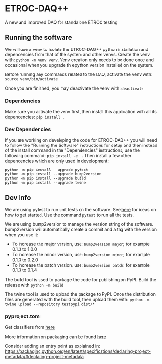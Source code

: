 # ETROC-DAQ++
A new and improved DAQ for standalone ETROC testing

## Running the software

We will use a venv to isolate the ETROC-DAQ++ python installation and dependencies from that of the system and other venvs. Create the venv with: `python -m venv venv`. Venv creation only needs to be done once and occasional when you upgrade th epython version installed on the system.

Before running any commands related to the DAQ, activate the venv with: `source venv/bin/activate`

Once you are finished, you may deactivate the venv with: `deactivate`

### Dependencies
Make sure you activate the venv first, then install this application with all its dependencies: `pip install .`

### Dev Dependencies
If you are working on developing the code for ETROC-DAQ++ you will need to follow the "Running the Software" instructions for setup and then instead of the install command in the "Dependencies" instructions, use the following command: `pip install -e .`. Then install a few other dependencies which are only used in development:
```
python -m pip install --upgrade pytest
python -m pip install --upgrade bump2version
python -m pip install --upgrade build
python -m pip install --upgrade twine
```

## Dev Info
We are using pytest to run unit tests on the software. See [here](https://docs.pytest.org/en/7.4.x/getting-started.html) for ideas on how to get started. Use the command `pytest` to run all the tests.

We are using bump2version to manage the version string of the software. bump2version will automatically create a commit and a tag with the version when you use it:
  * To increase the major version, use: `bump2version major`; for example 0.1.3 to 1.0.0
  * To increase the minor version, use: `bump2version minor`; for example 0.1.3 to 0.2.0
  * To increase the patch version, use: `bump2version patch`; for example 0.1.3 to 0.1.4

The build tool is used to package the code for publishing on PyPI. Build the release with `python -m build`

The twine tool is used to upload the package to PyPI. Once the distribution files are generated with the build tool, then upload them with: `python -m twine upload --repository testpypi dist/*`

### pyproject.toml
Get classifiers from [here](https://pypi.org/classifiers/)

More information on packaging can be found [here](https://packaging.python.org/en/latest/tutorials/packaging-projects/)

Consider adding an entry point as explained in: https://packaging.python.org/en/latest/specifications/declaring-project-metadata/#declaring-project-metadata

